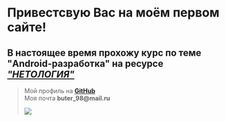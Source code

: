 # Привестсвую Вас на моём первом сайте!

## В настоящее время прохожу курс по теме __"Android-разработка"__ на ресурсе [*"НЕТОЛОГИЯ"*](https://netology.ru/)

> Мой профиль на [__GitHub__](https://github.com/KhanKhanov)  
> Моя почта __buter_98@mail.ru__
>
> ![](https://mykaleidoscope.ru/x/uploads/posts/2022-10/1666325818_6-mykaleidoscope-ru-p-dobraya-sova-instagram-6.jpg)
